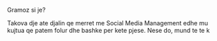 Gramoz si je? 

Takova dje ate djalin qe merret me Social Media Management edhe mu kujtua qe patem folur dhe bashke per kete pjese. Nese do, mund te te k 


